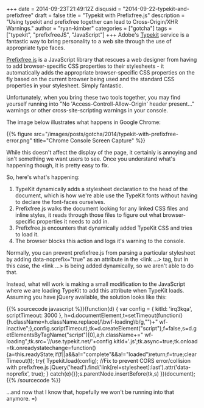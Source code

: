 +++
date = 2014-09-23T21:49:12Z
disqusid = "2014-09-22-typekit-and-prefixfree"
draft = false
title = "Typekit with Prefixfree.js"
description = "Using typekit and prefixfree together can lead to Cross-Origin/XHR Warnings."
author = "ryan-kimber"
categories = ["gotcha"]
tags = ["typekit", "prefixfreeJS", "JavaScript"]
+++
Adobe's [Typekit](https://typekit.com) service is a fantastic way to bring personality to a web site through the use of appropriate type faces.

[Prefixfree.js](http://leaverou.github.io/prefixfree/) is a JavaScript library that rescues a web designer from having to add browser-specific CSS properties to their stylesheets - it automatically adds the appropriate browser-specific CSS properties on the fly based on the current browser being used and the standard CSS properties in your stylesheet. Simply fantastic.

Unfortunately, when you bring these two tools together, you may find yourself running into "No 'Access-Controll-Allow-Origin' header present..." warnings or other cross-site-scripting warnings in your console.

The image below illustrates what happens in Google Chrome:

{{% figure src="/images/posts/gotcha/2014/typekit-with-prefixfree-error.png" title="Chrome Console Screen Capture" %}}

While this doesn't affect the display of the page, it certainly is annoying and isn't something we want users to see. Once you understand what's happening though, it is pretty easy to fix.

So, here's what's happening:

 1. TypeKit dynamically adds a stylesheet declaration to the head of the document, which is how we're able use the TypeKit fonts without having to declare the font-faces ourselves.
 2. Prefixfree.js walks the document looking for any linked CSS files and inline styles, it reads through those files to figure out what browser-specific properties it needs to add in.
 3. Prefixfree.js encounters that dynamically added TypeKit CSS and tries to load it.
 4. The browser blocks this action and logs it's warning to the console.
    
Normally, you can prevent prefixfree.js from parsing a particular stylesheet by adding data-noprefix="true" as an attribute in the &lt;link ...&gt; tag, but in this case, the &lt;link ...&gt; is being added dynamically, so we aren't able to do that.
 
Instead, what will work is making a small modification to the JavaScript where we are loading TypeKit to add this attribute when TypeKit loads. Assuming you have jQuery available, the solution looks like this:

{{% sourcecode javascript %}}(function(d) {
    var config = {
                kitId: 'irq3kqa',
                scriptTimeout: 3000
            },
            h=d.documentElement,t=setTimeout(function(){h.className=h.className.replace(/\bwf-loading\b/g,"")+" wf-inactive";},config.scriptTimeout),tk=d.createElement("script"),f=false,s=d.getElementsByTagName("script")[0],a;h.className+=" wf-loading";tk.src='//use.typekit.net/'+config.kitId+'.js';tk.async=true;tk.onload=tk.onreadystatechange=function(){a=this.readyState;if(f||a&&a!="complete"&&a!="loaded")return;f=true;clearTimeout(t);
        try{
            Typekit.load(config);
            //Fix to prevent CORS error/collision with prefixfree.js
            jQuery('head').find('link[rel=stylesheet]:last').attr('data-noprefix', true);
        }
        catch(e){}};s.parentNode.insertBefore(tk,s)
})(document);
{{% /sourcecode %}}

...and now that I know that, hopefully we won't be running into that anymore. =)
